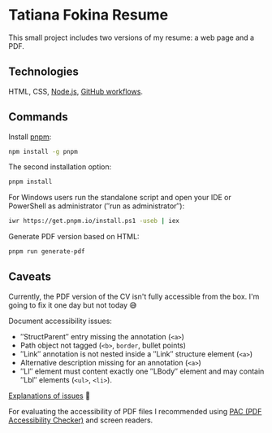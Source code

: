 # Tatiana Fokina Resume

This small project includes two versions of my resume: a web page and a PDF.

## Technologies

HTML, CSS, [Node.js](https://nodejs.org/en/), [GitHub workflows](https://docs.github.com/en/actions/writing-workflows/).

## Commands

Install [pnpm](https://pnpm.io/):

```bash
npm install -g pnpm
```

The second installation option:

```bash
pnpm install
```

For Windows users run the standalone script and open your IDE or PowerShell as administrator (″run as administrator″):

```bash
iwr https://get.pnpm.io/install.ps1 -useb | iex
```

Generate PDF version based on HTML:

```bash
pnpm run generate-pdf
```

## Caveats

Currently, the PDF version of the CV isn't fully accessible from the box. I'm going to fix it one day but not today 😅

Document accessibility issues:

- ″StructParent″ entry missing the annotation (`<a>`)
- Path object not tagged (`<b>`, `border`, bullet points)
- ″Link″ annotation is not nested inside a ″Link″ structure element (`<a>`)
- Alternative description missing for an annotation (`<a>`)
- ″LI″ element must content exactly one ″LBody″ element and may contain ″Lbl″ elements (`<ul>`, `<li>`).

[Explanations of issues](https://pac.pdf-accessibility.org/en/resources/pac-2024-quality-checks/) 🤔

For evaluating the accessibility of PDF files I recommended using [PAC (PDF Accessibility Checker)](https://pac.pdf-accessibility.org/en/) and screen readers.
